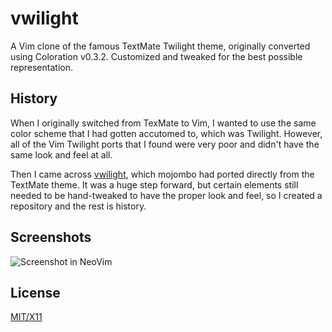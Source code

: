 # vwilight

A Vim clone of the famous TextMate Twilight theme, originally converted using
Coloration v0.3.2. Customized and tweaked for the best possible representation.

## History

When I originally switched from TexMate to Vim, I wanted to use the same color
scheme that I had gotten accutomed to, which was Twilight. However, all of the
Vim Twilight ports that I found were very poor and didn't have the same look
and feel at all.

Then I came across [vwilight](https://gist.github.com/mojombo/796172), which
mojombo had ported directly from the TextMate theme. It was a huge step
forward, but certain elements still needed to be hand-tweaked to have the
proper look and feel, so I created a repository and the rest is history.

## Screenshots

![Screenshot in NeoVim](https://user-images.githubusercontent.com/3330/33391747-8ef30d80-d4ff-11e7-9c71-27565294913a.png)

## License

[MIT/X11](https://en.wikipedia.org/wiki/MIT_License)
